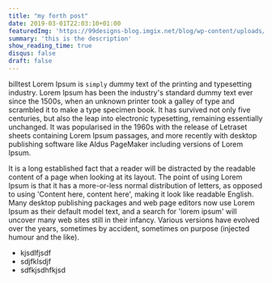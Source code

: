```yaml
---
title: "my forth post"
date: 2019-03-01T22:03:10+01:00
featuredImg: 'https://99designs-blog.imgix.net/blog/wp-content/uploads/2018/11/nh-pattern3.jpg'
summary: 'this is the description'
show_reading_time: true
disqus: false
draft: false
---
```


billtest Lorem Ipsum is `simply` dummy text of the printing and typesetting industry. Lorem Ipsum has been the industry's standard dummy text ever since the 1500s, when an unknown printer took a galley of type and scrambled it to make a type specimen book. It has survived not only five centuries, but also the leap into electronic typesetting, remaining essentially unchanged. It was popularised in the 1960s with the release of Letraset sheets containing Lorem Ipsum passages, and more recently with desktop publishing software like Aldus PageMaker including versions of Lorem Ipsum.

It is a long established fact that a reader will be distracted by the readable content of a page when looking at its layout. The point of using Lorem Ipsum is that it has a more-or-less normal distribution of letters, as opposed to using 'Content here, content here', making it look like readable English. Many desktop publishing packages and web page editors now use Lorem Ipsum as their default model text, and a search for 'lorem ipsum' will uncover many web sites still in their infancy. Various versions have evolved over the years, sometimes by accident, sometimes on purpose (injected humour and the like).

- kjsdlfjsdf
- sdjfklsdjf
- sdfkjsdhfkjsd
